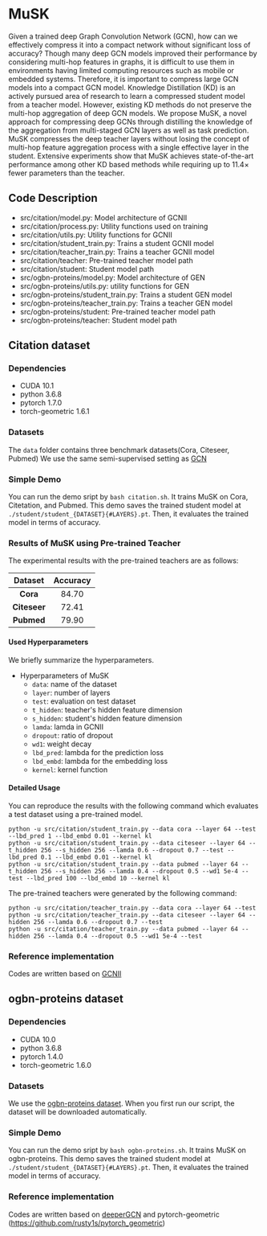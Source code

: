 # MuSK

Given a trained deep Graph Convolution Network (GCN), how can we effectively compress it into a compact network without significant loss of accuracy? Though many deep GCN models improved their performance by considering multi-hop features in graphs, it is difficult to use them in environments having limited computing resources such as mobile or embedded systems. Therefore, it is important to compress large GCN models into a compact GCN model. Knowledge Distillation (KD) is an actively pursued area of research to learn a compressed student model from a teacher model. However, existing KD methods do not preserve the multi-hop aggregation of deep GCN models.
We propose MuSK, a novel approach for compressing deep GCNs through distilling the knowledge of the aggregation from multi-staged GCN layers as well as task prediction. MuSK compresses the deep teacher layers without losing the concept of multi-hop feature aggregation process with a single effective layer in the student. Extensive experiments show that MuSK achieves state-of-the-art performance among other KD based methods while requiring up to 11.4× fewer parameters than the teacher.

## Code Description
- src/citation/model.py: Model architecture of GCNII
- src/citation/process.py: Utility functions used on training
- src/citation/utils.py: Utility functions for GCNII
- src/citation/student_train.py: Trains a student GCNII model
- src/citation/teacher_train.py: Trains a teacher GCNII model
- src/citation/teacher: Pre-trained teacher model path
- src/citation/student: Student model path
- src/ogbn-proteins/model.py: Model architecture of GEN
- src/ogbn-proteins/utils.py: utility functions for GEN
- src/ogbn-proteins/student_train.py: Trains a student GEN model
- src/ogbn-proteins/teacher_train.py: Trains a teacher GEN model
- src/ogbn-proteins/student: Pre-trained teacher model path
- src/ogbn-proteins/teacher: Student model path

## Citation dataset

### Dependencies
- CUDA 10.1
- python 3.6.8
- pytorch 1.7.0
- torch-geometric 1.6.1

### Datasets
The `data` folder contains three benchmark datasets(Cora, Citeseer, Pubmed)
We use the same semi-supervised setting as [GCN](https://github.com/tkipf/gcn)

### Simple Demo
You can run the demo sript by `bash citation.sh`.
It trains MuSK on Cora, Citetation, and Pubmed.
This demo saves the trained student model at `./student/student_{DATASET}{#LAYERS}.pt`.
Then, it evaluates the trained model in terms of accuracy. 

### Results of MuSK using Pre-trained Teacher
The experimental results with the pre-trained teachers are as follows:

| **Dataset**      |   **Accuracy** |
|:--------------:    |:------:    |
| **Cora**    | 84.70     |
| **Citeseer**   | 72.41     |
| **Pubmed**         | 79.90     |

#### Used Hyperparameters 
We briefly summarize the hyperparameters.

* Hyperparameters of MuSK
    - `data`: name of the dataset
    - `layer`: number of layers
    - `test`: evaluation on test dataset
    - `t_hidden`: teacher's hidden feature dimension
    - `s_hidden`: student's hidden feature dimension
    - `lamda`: lamda in GCNII
    - `dropout`: ratio of dropout
    - `wd1`: weight decay
    - `lbd_pred`: lambda for the prediction loss
    - `lbd_embd`: lambda for the embedding loss
    - `kernel`: kernel function

#### Detailed Usage
You can reproduce the results with the following command which evaluates a test dataset using a pre-trained model. 
```shell
python -u src/citation/student_train.py --data cora --layer 64 --test --lbd_pred 1 --lbd_embd 0.01 --kernel kl
python -u src/citation/student_train.py --data citeseer --layer 64 --t_hidden 256 --s_hidden 256 --lamda 0.6 --dropout 0.7 --test --lbd_pred 0.1 --lbd_embd 0.01 --kernel kl
python -u src/citation/student_train.py --data pubmed --layer 64 --t_hidden 256 --s_hidden 256 --lamda 0.4 --dropout 0.5 --wd1 5e-4 --test --lbd_pred 100 --lbd_embd 10 --kernel kl
```

The pre-trained teachers were generated by the following command:
```shell
python -u src/citation/teacher_train.py --data cora --layer 64 --test
python -u src/citation/teacher_train.py --data citeseer --layer 64 --hidden 256 --lamda 0.6 --dropout 0.7 --test
python -u src/citation/teacher_train.py --data pubmed --layer 64 --hidden 256 --lamda 0.4 --dropout 0.5 --wd1 5e-4 --test
```

### Reference implementation
Codes are written based on [GCNII](https://github.com/chennnM/GCNII)


## ogbn-proteins dataset

### Dependencies
- CUDA 10.0
- python 3.6.8
- pytorch 1.4.0
- torch-geometric 1.6.0

### Datasets
We use the [ogbn-proteins dataset](https://ogb.stanford.edu/docs/nodeprop/).
When you first run our script, the dataset will be downloaded automatically.

### Simple Demo
You can run the demo sript by `bash ogbn-proteins.sh`.
It trains MuSK on ogbn-proteins.
This demo saves the trained student model at `./student/student_{DATASET}{#LAYERS}.pt`.
Then, it evaluates the trained model in terms of accuracy. 

### Reference implementation
Codes are written based on [deeperGCN](https://github.com/lightaime/deep_gcns_torch) and pytorch-geometric (https://github.com/rusty1s/pytorch_geometric)

